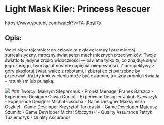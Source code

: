 # Light Mask Kiler: Princess Rescuer

https://www.youtube.com/watch?v=TA-jRgyij7s

## Opis:
Wciel się w tajemniczego człowieka z głową lampy i przemierzaj surrealistyczny, mroczny świat pełen mechanicznych przeciwników. 
Twoje światło to jedyne źródło widoczności — oświetla tylko to, co znajduje się w jego zasięgu, tworząc atmosferę napięcia i niepewności.
Z perspektywy z góry eksploruj świat, walcz z robotami, i zbieraj co ci potrzebne by przetrwać. 
Każdy krok w cieniu może być ostatnim, a każdy promień światła – ratunkiem lub pułapką.


<img src="https://media.discordapp.net/attachments/1307667927771910156/1316082265402511360/Screenshot_3.png?ex=69019adf&is=6900495f&hm=9a569ffcfdf5db5597fba52024155816363e19469f50a688c88ea14bd005c5cc&=&format=webp&quality=lossless&width=1536&height=864">
### Twórcy:
Maksym Stepanchuk - Projekt Menager
Franek Barszcz - Experience Designer
Oliwia Gorgol - Experience Designer
Jakub Szewczyk - Experience Designer
Michał Łasocha - Game Designer
Maksymilian Oszkiel - Game Developer
Krzysztof Tarkowski - Game Developer
Mateusz Szumiło - Game Developer
Michał Słoczyński - Quality Assurance
Patryk Tuziemczyk - Quality Assurance
